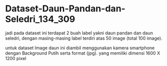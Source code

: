 # Dataset-Daun-Pandan-dan-Seledri_134_309

jadi pada dataset ini terdapat 2 buah label yakni daun pandan dan daun seledri, 
dengan masing-masing label terdiri atas 50 image (total 100 image).

untuk dataset Image daun ini diambil menggunakan kamera smartphone dengan Background Putih serta format (jpg). 
yang memiliki dimensi 1600 X 1200 pixel
